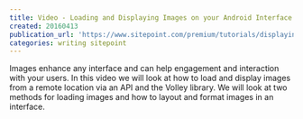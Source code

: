 ```yaml
---
title: Video - Loading and Displaying Images on your Android Interface
created: 20160413
publication_url: 'https://www.sitepoint.com/premium/tutorials/displaying-images-on-your-android-interface'
categories: writing sitepoint
---
```


Images enhance any interface and can help engagement and interaction with your users. In this video we will look at how to load and display images from a remote location via an API and the Volley library. We will look at two methods for loading images and how to layout and format images in an interface.


